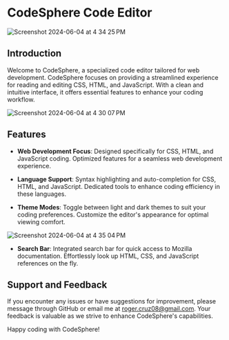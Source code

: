 # CodeSphere Code Editor

![Screenshot 2024-06-04 at 4 34 25 PM](https://github.com/rogerthat808/CodeSphere/assets/113072854/f4d34a18-4e7b-460b-bbf0-9e71f6b2487a)


## Introduction

Welcome to CodeSphere, a specialized code editor tailored for web development. CodeSphere focuses on providing a streamlined experience for reading and editing CSS, HTML, and JavaScript. With a clean and intuitive interface, it offers essential features to enhance your coding workflow.

![Screenshot 2024-06-04 at 4 30 07 PM](https://github.com/rogerthat808/CodeSphere/assets/113072854/d8573f49-7b44-4cf8-b2eb-92418c4ea840)

## Features

- **Web Development Focus**: Designed specifically for CSS, HTML, and JavaScript coding. Optimized features for a seamless web development experience.

- **Language Support**: Syntax highlighting and auto-completion for CSS, HTML, and JavaScript. Dedicated tools to enhance coding efficiency in these languages.

- **Theme Modes**: Toggle between light and dark themes to suit your coding preferences. Customize the editor's appearance for optimal viewing comfort.
  
![Screenshot 2024-06-04 at 4 35 04 PM](https://github.com/rogerthat808/CodeSphere/assets/113072854/38b1e3d3-db96-4bc1-96af-83bd300ec40d)

- **Search Bar**: Integrated search bar for quick access to Mozilla documentation. Effortlessly look up HTML, CSS, and JavaScript references on the fly.

## Support and Feedback

If you encounter any issues or have suggestions for improvement, please message through GitHub or email me at roger.cruz08@gmail.com. Your feedback is valuable as we strive to enhance CodeSphere's capabilities.

Happy coding with CodeSphere!
